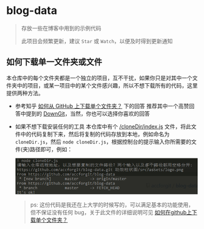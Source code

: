 # blog-data

>存放一些在博客中用到的示例代码
>
>此项目会频繁更新，建议 `Star` 或 `Watch`，以便及时得到更新通知

## 如何下载单一文件夹或文件

本仓库中的每个文件夹都是一个独立的项目，互不干扰，如果你只是对其中一个文件夹中的项目，或某一项目中的某个文件感兴趣，所以不想下载所有的代码，这里提供两种方法。

- 参考知乎 [如何从 GitHub 上下载单个文件夹？](https://www.zhihu.com/question/25369412) 下的回答
  推荐其中一个高赞回答中提到的 [DownGit](https://minhaskamal.github.io/DownGit/#/home)，当然，你也可以选择你喜欢的回答

- 如果不想下载安装任何的工具
  本仓库中有个 [/cloneDir/index.js](cloneDir/index.js) 文件，将此文件中的代码复制下来，然后将复制的代码存放到本地，例如命名为 `cloneDir.js`，然后 `node cloneDir.js`，根据控制台的提示输入你所需要的文件(夹)路径即可，例如：
  
  ![image](cloneDir/example.png)
  >ps: 这份代码是我还在上大学的时候写的，可以满足基本的功能使用，但不保证没有任何 bug，关于此文件的详细说明可见 [如何在github上下载单个文件夹？](https://blog.csdn.net/DeepLies/article/details/52754980)